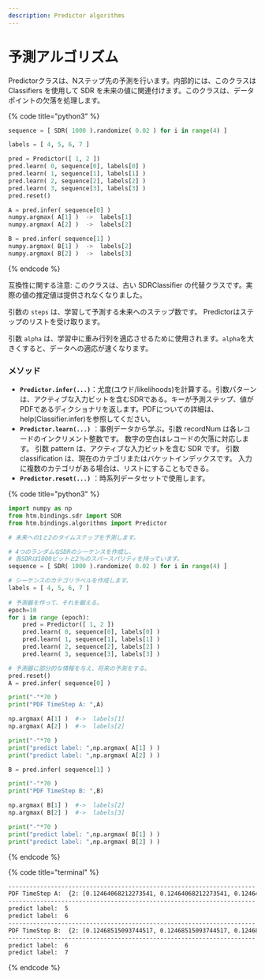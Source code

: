 ```yaml
---
description: Predictor algorithms
---
```


# 予測アルゴリズム

Predictorクラスは、Nステップ先の予測を行います。内部的には、このクラスは Classifiers を使用して SDR を未来の値に関連付けます。このクラスは、データポイントの欠落を処理します。

{% code title="python3" %}
```python
sequence = [ SDR( 1000 ).randomize( 0.02 ) for i in range(4) ]

labels = [ 4, 5, 6, 7 ]

pred = Predictor([ 1, 2 ])
pred.learn( 0, sequence[0], labels[0] )
pred.learn( 1, sequence[1], labels[1] )
pred.learn( 2, sequence[2], labels[2] )
pred.learn( 3, sequence[3], labels[3] )
pred.reset()

A = pred.infer( sequence[0] )
numpy.argmax( A[1] )  ->  labels[1]
numpy.argmax( A[2] )  ->  labels[2]

B = pred.infer( sequence[1] )
numpy.argmax( B[1] )  ->  labels[2]
numpy.argmax( B[2] )  ->  labels[3]
```
{% endcode %}

互換性に関する注意: このクラスは、古い SDRClassifier の代替クラスです。実際の値の推定値は提供されなくなりました。

引数の `steps` は、学習して予測する未来へのステップ数です。 Predictorはステップのリストを受け取ります。

引数 `alpha` は、学習中に重み行列を適応させるために使用されます。`alpha`を大きくすると、データへの適応が速くなります。

### メソッド

* **`Predictor.infer(...)`**：尤度\(ユウド/likelihoods\)を計算する。引数パターンは、アクティブな入力ビットを含むSDRである。キーが予測ステップ、値がPDFであるディクショナリを返します。PDFについての詳細は、help\(Classifier.infer\)を参照してください。
* **`Predictor.learn(...)`** ：事例データから学ぶ。引数 recordNum は各レコードのインクリメント整数です。 数字の空白はレコードの欠落に対応します。 引数 pattern は、アクティブな入力ビットを含む SDR です。 引数 classification は、現在のカテゴリまたはバケットインデックスです。 入力に複数のカテゴリがある場合は、リストにすることもできる。
* **`Predictor.reset(...)`** ：時系列データセットで使用します。

{% code title="python3" %}
```python
import numpy as np
from htm.bindings.sdr import SDR
from htm.bindings.algorithms import Predictor

# 未来への1と2のタイムステップを予測します。

# 4つのランダムなSDRのシーケンスを作成し、
# 各SDRは1000ビットと2％のスパースパリティを持っています。
sequence = [ SDR( 1000 ).randomize( 0.02 ) for i in range(4) ]

# シーケンスのカテゴリラベルを作成します。
labels = [ 4, 5, 6, 7 ]
 
# 予測器を作って、それを鍛える。
epoch=10
for i in range (epoch):
    pred = Predictor([ 1, 2 ])
    pred.learn( 0, sequence[0], labels[0] )
    pred.learn( 1, sequence[1], labels[1] )
    pred.learn( 2, sequence[2], labels[2] )
    pred.learn( 3, sequence[3], labels[3] )

# 予測器に部分的な情報を与え、将来の予測をする。
pred.reset()
A = pred.infer( sequence[0] )

print("-"*70 )
print("PDF TimeStep A: ",A)

np.argmax( A[1] )  #->  labels[1]
np.argmax( A[2] )  #->  labels[2]

print("-"*70 )
print("predict label: ",np.argmax( A[1] ) )
print("predict label: ",np.argmax( A[2] ) )

B = pred.infer( sequence[1] )

print("-"*70 )
print("PDF TimeStep B: ",B)

np.argmax( B[1] )  #->  labels[2]
np.argmax( B[2] )  #->  labels[3]

print("-"*70 )
print("predict label: ",np.argmax( B[1] ) )
print("predict label: ",np.argmax( B[2] ) )
```
{% endcode %}

{% code title="terminal" %}
```bash
----------------------------------------------------------------------
PDF TimeStep A:  {2: [0.12464068212273541, 0.12464068212273541, 0.12464068212273541, 0.12464068212273541, 0.12464068212273541, 0.12464068212273541, 0.12715859104425775, 0.124997307596671], 1: [0.12458142207048332, 0.12458142207048332, 0.12458142207048332, 0.12458142207048332, 0.12458142207048332, 0.12709813385948268, 0.12499738638584902, 0.12499738638584902]}
----------------------------------------------------------------------
predict label:  5
predict label:  6
----------------------------------------------------------------------
PDF TimeStep B:  {2: [0.12468515093744517, 0.12468515093744517, 0.12468515093744517, 0.12468515093744517, 0.12468515093744517, 0.12468515093744517, 0.12468515093744517, 0.12720395818865715], 1: [0.12464068212273541, 0.12464068212273541, 0.12464068212273541, 0.12464068212273541, 0.12464068212273541, 0.12464068212273541, 0.12715859104425775, 0.124997307596671]}
----------------------------------------------------------------------
predict label:  6
predict label:  7
```
{% endcode %}

